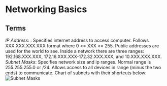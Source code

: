 # Networking Basics
## Terms
*IP Address*: : Specifies internet address to access computer.  Follows XXX.XXX.XXX.XXX format where 0 <= XXX <= 255.  Public addresses are used for the world to see.  Inside a network there are three ranges: 192.168.XXX.XXX, 172.16.XXX.XXX-172.32.XXX.XXX, and 10.XXX.XXX.XXX.
*Subnet Masks*: Specifies network size and ip ranges.  Normal range is 255.255.255.0 or /24.  Allows access to all devices in range (minus the two ends) to communicate.  Chart of subnets with their shortcuts below:
![Subnet Masks](https://github.com/Conersteen/saturn/resources/subnets.png)
